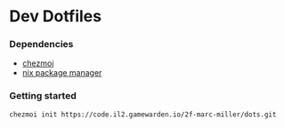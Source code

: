 # Dev Dotfiles

### Dependencies
- [chezmoi](https://www.chezmoi.io/install/#one-line-package-install)
- [nix package manager](https://nixos.org/download.html)

### Getting started
```
chezmoi init https://code.il2.gamewarden.io/2f-marc-miller/dots.git
